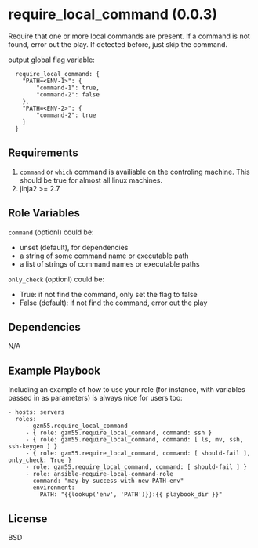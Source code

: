 require_local_command (0.0.3)
=========

Require that one or more local commands are present.
If a command is not found, error out the play.
If detected before, just skip the command.

output global flag variable:

```
  require_local_command: {
    "PATH=<ENV-1>": {
        "command-1": true,
        "command-2": false
    },
    "PATH=<ENV-2>": {
        "command-2": true
    }
  }
```

Requirements
------------

1. `command` or `which` command is availiable on the controling machine.
This should be true for almost all linux machines.
2. jinja2 >= 2.7

Role Variables
--------------

`command` (optionl) could be:
- unset (default), for dependencies
- a string of some command name or executable path
- a list of strings of command names or executable paths

`only_check` (optionl) could be:
- True: if not find the command, only set the flag to false
- False (default): if not find the command, error out the play

Dependencies
------------

N/A

Example Playbook
----------------

Including an example of how to use your role (for instance, with variables passed in as parameters) is always nice for users too:

    - hosts: servers
      roles:
         - gzm55.require_local_command
         - { role: gzm55.require_local_command, command: ssh }
         - { role: gzm55.require_local_command, command: [ ls, mv, ssh, ssh-keygen ] }
         - { role: gzm55.require_local_command, command: [ should-fail ], only_check: True }
         - role: gzm55.require_local_command, command: [ should-fail ] }
         - role: ansible-require-local-command-role
           command: "may-by-success-with-new-PATH-env"
           environment:
             PATH: "{{lookup('env', 'PATH')}}:{{ playbook_dir }}"

License
-------

BSD
